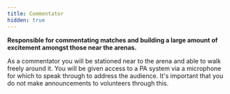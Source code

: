 ```yaml
---
title: Commentator
hidden: true
---
```


**Responsible for commentating matches and building a large amount of excitement amongst those near the arenas.**

As a commentator you will be stationed near to the arena and able to walk freely around it. You will be given access to a PA system via a microphone for which to speak through to address the audience. It's important that you do not make announcements to volunteers through this.
